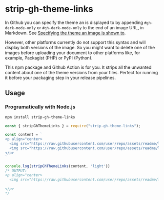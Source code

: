 # strip-gh-theme-links

In Github you can specify the theme an is displayed to by appending
`#gh-dark-mode-only` or `#gh-dark-mode-only` to the end of an image
URL, in Markdown. See [Specifying the theme an image is shown
to][modes-docs].

However, other platforms currently do not support this syntax and will
display both versions of the image. So you might want to delete one of
the images before uploading your document to other platforms like,
for example, Packagist (PHP) or PyPI (Python).

This npm package and Github Action is for you. It strips all the unwanted
content about one of the theme versions from your files. Perfect for
running it before your packaging step in your release pipelines.

## Usage

### Programatically with Node.js

```bash
npm install strip-gh-theme-links
```

```javascript
const { stripGhThemeLinks } = require("strip-gh-theme-links");

const content = `
<p align="center>
  <img src="https://raw.githubusercontent.com/user/repo/assets/readme/logo-black.svg#gh-light-mode-only" alt="logo">
  <img src="https://raw.githubusercontent.com/user/repo/assets/readme/logo-white.svg#gh-dark-mode-only" alt="logo">
</p>
`

console.log(stripGhThemeLinks(content, 'light'))
/* OUTPUT:
<p align="center>
  <img src="https://raw.githubusercontent.com/user/repo/assets/readme/logo-black.svg" alt="logo">
  
</p>
*/
```


[modes-docs]: https://docs.github.com/en/github/writing-on-github/getting-started-with-writing-and-formatting-on-github/basic-writing-and-formatting-syntax#specifying-the-theme-an-image-is-shown-to

